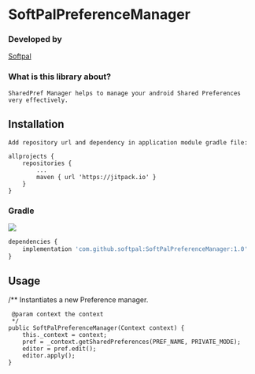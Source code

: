 # SoftPalPreferenceManager


### Developed by
[Softpal](https://www.github.com/softpal)


### What is this library about?

    SharedPref Manager helps to manage your android Shared Preferences very effectively.
    
  
  ## Installation

    Add repository url and dependency in application module gradle file:
  
	allprojects {
		repositories {
			...
			maven { url 'https://jitpack.io' }
		}
	}

### Gradle
[![](https://jitpack.io/v/softpal/SoftPalPreferenceManager.svg)](https://jitpack.io/#softpal/SoftPalPreferenceManager)
```javascript
dependencies {
    implementation 'com.github.softpal:SoftPalPreferenceManager:1.0'
}
```
## Usage
/**
	 Instantiates a new Preference manager.
	 
	 @param context the context
	 */
	public SoftPalPreferenceManager(Context context) {
		this._context = context;
		pref = _context.getSharedPreferences(PREF_NAME, PRIVATE_MODE);
		editor = pref.edit();
		editor.apply();
	}

